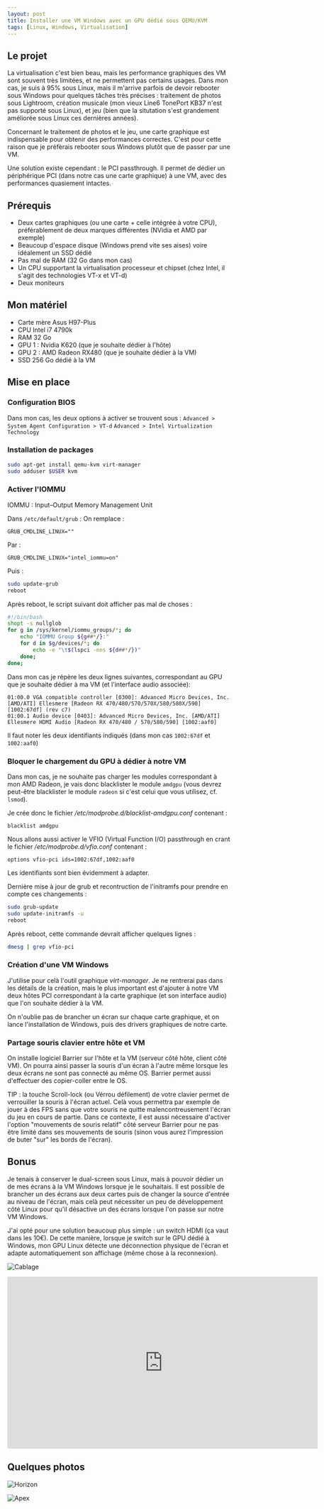 ```yaml
---
layout: post
title: Installer une VM Windows avec un GPU dédié sous QEMU/KVM
tags: [Linux, Windows, Virtualisation]
---
```


## Le projet ##

La virtualisation c'est bien beau, mais les performance graphiques des VM sont
souvent très limitées, et ne permettent pas certains usages. Dans mon cas, je
suis à 95% sous Linux, mais il m'arrive parfois de devoir rebooter sous Windows
pour quelques tâches très précises : traitement de photos sous Lightroom, création
musicale (mon vieux Line6 TonePort KB37 n'est pas supporté sous Linux), et jeu
(bien que la situtation s'est grandement améliorée sous Linux ces dernières années).

Concernant le traitement de photos et le jeu, une carte graphique est indispensable
pour obtenir des performances correctes. C'est pour cette raison que je préfèrais
rebooter sous Windows plutôt que de passer par une VM.

Une solution existe cependant : le PCI passthrough. Il permet de dédier un
périphérique PCI (dans notre cas une carte graphique) à une VM, avec des
performances quasiement intactes.

## Prérequis ##

- Deux cartes graphiques (ou une carte + celle intégrée à votre CPU), préférablement
de deux marques différentes (NVidia et AMD par exemple)
- Beaucoup d'espace disque (Windows prend vite ses aises) voire idéalement un SSD dédié
- Pas mal de RAM (32 Go dans mon cas)
- Un CPU supportant la virtualisation processeur et chipset (chez Intel, il s'agit des
technologies VT-x et VT-d)
- Deux moniteurs

## Mon matériel ##

- Carte mère Asus H97-Plus
- CPU Intel i7 4790k
- RAM 32 Go
- GPU 1 : Nvidia K620 (que je souhaite dédier à l'hôte)
- GPU 2 : AMD Radeon RX480 (que je souhaite dédier à la VM)
- SSD 256 Go dédié à la VM

## Mise en place ##

### Configuration BIOS ###

Dans mon cas, les deux options à
activer se trouvent sous :
`Advanced > System Agent Configuration > VT-d`
`Advanced > Intel Virtualization Technology`

### Installation de packages ###

```bash
sudo apt-get install qemu-kvm virt-manager
sudo adduser $USER kvm
```

### Activer l'IOMMU ###

IOMMU : Input–Output Memory Management Unit

Dans `/etc/default/grub` :
On remplace :
```
GRUB_CMDLINE_LINUX=""
```
Par :
```
GRUB_CMDLINE_LINUX="intel_iommu=on"
```

Puis :
```bash
sudo update-grub
reboot
```

Après reboot, le script suivant doit afficher pas mal de choses :
```bash
#!/bin/bash
shopt -s nullglob
for g in /sys/kernel/iommu_groups/*; do
    echo "IOMMU Group ${g##*/}:"
    for d in $g/devices/*; do
        echo -e "\t$(lspci -nns ${d##*/})"
    done;
done;
```

Dans mon cas je répère les deux lignes suivantes, correspondant au GPU que je
souhaite dédier à ma VM (et l'interface audio associée):
```
01:00.0 VGA compatible controller [0300]: Advanced Micro Devices, Inc. [AMD/ATI] Ellesmere [Radeon RX 470/480/570/570X/580/580X/590] [1002:67df] (rev c7)
01:00.1 Audio device [0403]: Advanced Micro Devices, Inc. [AMD/ATI] Ellesmere HDMI Audio [Radeon RX 470/480 / 570/580/590] [1002:aaf0]
```

Il faut noter les deux identifiants indiqués (dans mon cas `1002:67df` et `1002:aaf0`)

### Bloquer le chargement du GPU à dédier à notre VM ###

Dans mon cas, je ne souhaite pas charger les modules correspondant à mon AMD Radeon,
je vais donc blacklister le module `amdgpu` (vous devrez peut-être blacklister le
module `radeon` si c'est celui que vous utilisez, cf. `lsmod`).

Je crée donc le fichier */etc/modprobe.d/blacklist-amdgpu.conf* contenant :
```
blacklist amdgpu
```

Nous allons aussi activer le VFIO (Virtual Function I/O) passthrough en crant le fichier
*/etc/modprobe.d/vfio.conf* contenant :
```
options vfio-pci ids=1002:67df,1002:aaf0
```

Les identifiants sont bien évidemment à adapter.

Dernière mise à jour de grub et recontruction de l'initramfs pour prendre en
compte ces changements :

```bash
sudo grub-update
sudo update-initramfs -u
reboot
```

Après reboot, cette commande devrait afficher quelques lignes :
```bash
dmesg | grep vfio-pci
```

### Création d'une VM Windows ###

J'utilise pour celà l'outil graphique *virt-manager*. Je ne rentrerai pas dans les
détails de la création, mais le plus important est d'ajouter à notre VM deux hôtes
PCI correspondant à la carte graphique (et son interface audio) que l'on souhaite
dédier à la VM.

On n'oublie pas de brancher un écran sur chaque carte graphique, et on lance
l'installation de Windows, puis des drivers graphiques de notre carte.

### Partage souris clavier entre hôte et VM ###

On installe logiciel Barrier sur l'hôte et la VM (serveur côté hôte, client côté
VM). On pourra ainsi passer la souris d'un écran à l'autre même lorsque les deux
écrans ne sont pas connecté au même OS. Barrier permet aussi d'effectuer des
copier-coller entre le OS.

TIP : la touche Scroll-lock (ou Vérrou défilement) de votre clavier permet de
verrouiller la souris à l'écran actuel. Celà vous permettra par exemple de jouer
à des FPS sans que votre souris ne quitte malencontreusement l'écran du jeu en
cours de partie. Dans ce contexte, il est aussi nécessaire d'activer l'option
"mouvements de souris relatif" côté serveur Barrier pour ne pas être limité dans
ses mouvements de souris (sinon vous aurez l'impression de buter "sur" les bords
de l'écran).

## Bonus ##

Je tenais à conserver le dual-screen sous Linux, mais à pouvoir dédier un de
mes écrans à la VM Windows lorsque je le souhaitais. Il est possible de brancher
un des écrans aux deux cartes puis de changer la source d'entrée au niveau de
l'écran, mais celà peut nécessiter un peu de développement côté Linux pour qu'il
désactive un des écrans lorsque l'on passe sur notre VM Windows.

J'ai opté pour une solution beaucoup plus simple : un switch HDMI (ça vaut dans
les 10€). De cette manière, lorsque je switch sur le GPU dédié à Windows, mon GPU
Linux détecte une déconnection physique de l'écran et adapte automatiquement son
affichage (même chose à la reconnexion).

![Cablage](/images/gpu-passthrough-cablage.png "Cablage")

<iframe width="700" height="388" src="https://www.youtube.com/embed/hf4wNMw6EuY" frameborder="0" allow="autoplay; encrypted-media" allowfullscreen></iframe>

## Quelques photos ##

![Horizon](/images/gpu-passthrough-horizon.png "Horizon")

![Apex](/images/gpu-passthrough-apex.png "Apex")
